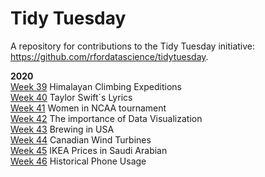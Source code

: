 # Tidy Tuesday

A repository for contributions to the Tidy Tuesday initiative: https://github.com/rfordatascience/tidytuesday.

<b>2020</b>
<br> [Week 39](https://github.com/Lacapary/T_Tuesday/blob/master/codes/week-39.md)  Himalayan Climbing Expeditions 
<br> [Week 40](https://github.com/Lacapary/T_Tuesday/blob/master/codes/week-40.md)  Taylor Swift´s Lyrics 
<br> [Week 41](https://github.com/Lacapary/T_Tuesday/blob/master/codes/week-41.md)  Women in NCAA tournament
<br> [Week 42](https://github.com/Lacapary/T_Tuesday/blob/master/codes/week-42.md)  The importance of Data Visualization
<br> [Week 43](https://github.com/Lacapary/T_Tuesday/blob/master/codes/week-43.md)  Brewing in USA
<br> [Week 44](https://github.com/Lacapary/T_Tuesday/blob/master/codes/week-44.md)  Canadian Wind Turbines
<br> [Week 45](https://github.com/Lacapary/T_Tuesday/blob/master/codes/week-45.md)  IKEA Prices in Saudi Arabian
<br> [Week 46](https://github.com/Lacapary/T_Tuesday/blob/master/codes/week-46.md)  Historical Phone Usage
